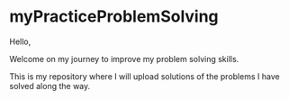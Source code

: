 # myPracticeProblemSolving

Hello,

Welcome on my journey to improve my problem solving skills.

This is my repository where I will upload solutions of the problems I have solved along the way. 
